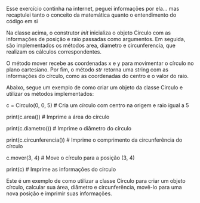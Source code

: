 Esse exercício continha na internet, peguei informações por ela... mas recaptulei tanto o conceito da matemática quanto o entendimento do código em si

Na classe acima, o construtor _init_ inicializa o objeto Circulo com as informações de posição e raio passadas como argumentos. Em seguida, são implementados os métodos area, diametro e circunferencia, que realizam os cálculos correspondentes.

O método mover recebe as coordenadas x e y para movimentar o círculo no plano cartesiano. Por fim, o método _str_ retorna uma string com as informações do círculo, como as coordenadas do centro e o valor do raio.

Abaixo, segue um exemplo de como criar um objeto da classe Circulo e utilizar os métodos implementados:

c = Circulo(0, 0, 5)  # Cria um círculo com centro na origem e raio igual a 5

print(c.area())  # Imprime a área do círculo

print(c.diametro())  # Imprime o diâmetro do círculo

print(c.circunferencia())  # Imprime o comprimento da circunferência do círculo

c.mover(3, 4)  # Move o círculo para a posição (3, 4)

print(c)  # Imprime as informações do círculo

Este é um exemplo de como utilizar a classe Circulo para criar um objeto círculo, calcular sua área, diâmetro e circunferência, movê-lo para uma nova posição e imprimir suas informações.